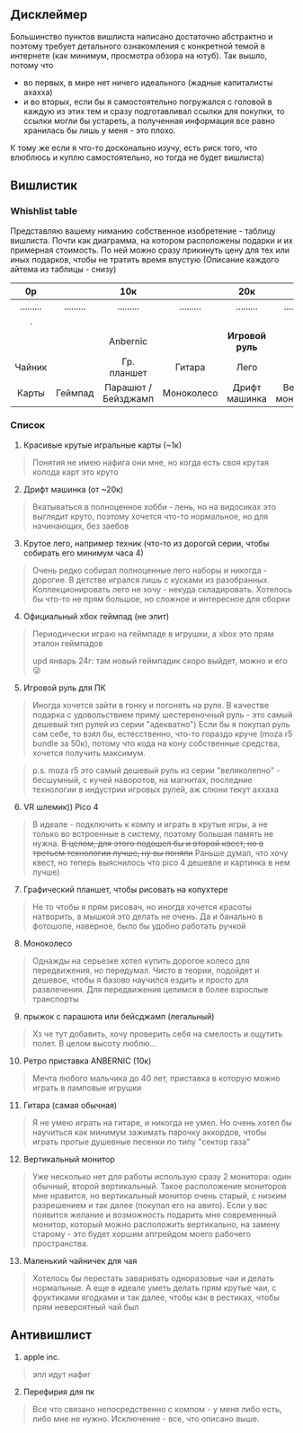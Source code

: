 ## Дисклеймер
Большинство пунктов вишлиста написано достаточно абстрактно и поэтому требует детального ознакомления с конкретной темой в интернете (как минимум, просмотра обзора на ютуб). Так вышло, потому что
* во первых, в мире нет ничего идеального (жадные капиталисты ахахха)
* и во вторых, если бы я самостоятельно погружался с головой в каждую из этих тем и сразу подготавливал ссылки для покупки, то ссылки могли бы устареть, а полученная информация все равно хранилась бы лишь у меня - это плохо.

К тому же если я что-то досконально изучу, есть риск того, что влюблюсь и куплю самостоятельно, но тогда не будет вишлиста)



## Вишлистик

### Whishlist table

Представляю вашему ниманию собственное изобретение - таблицу вишлиста. Почти как диаграмма, на котором расположены подарки и их примерная стоимость. По ней можно сразу прикинуть цену для тех или иных подарков, чтобы не тратить время впустую (Описание каждого айтема из таблицы - снизу)

|     0р    |           |         10к         |            |      20к      |               |    30к    |           |    40к    |           |    50к    |           |     60к    |
|:---------:|:---------:|:-------------------:|:----------:|:-------------:|:-------------:|:---------:|:---------:|:---------:|:---------:|:---------:|:---------:|:----------:|
| ......... | ......... |      .........      |  ......... |   .........   |   .........   | ......... | ......... | ......... | ......... | ......... | ......... |  ......... |
|   .       |           |                 |            |               |               |           |           |           |           |           |           |            |
|           |           |       Anbernic      |            |       **Игровой руль**        |               |           |           |           |           |     :D      |           |            |
|  Чайник |           |     Гр. планшет     |   Гитара   |      Лего     |               |           |           |           |           |           |           |            |
|   Карты   |  Геймпад  | Парашют / Бейзджамп | Моноколесо | Дрифт машинка | Верт. монитор | **Pico 4** |           |           |           |           |           |           |

### Список
1. Красивые крутые игральные карты (~1к)
> Понятия не имею нафига они мне, но когда есть своя крутая колода карт это круто

2. Дрифт машинка (от ~20к)
> Вкатываться в полноценное хобби - лень, но на видосиках это выглядит круто, поэтому хочется что-то нормальное, но для начинающих, без заебов

3. Крутое лего, например техник (что-то из дорогой серии, чтобы собирать его минимум часа 4)
> Очень редко собирал полноценные лего наборы и никогда - дорогие. В детстве игрался лишь с кусками из разобранных. Коллекционировать лего не хочу - некуда складировать. Хотелось бы что-то не прям большое, но сложное и интересное для сборки

4. Официальный хбох геймпад (не элит) 
> Периодически играю на геймпаде в игрушки, а xbox это прям эталон геймпадов
> 
> upd январь 24г: там новый геймпадик скоро выйдет, можно и его 😜

5. Игровой руль для ПК
> Иногда хочется зайти в гонку и погонять на руле. В качестве подарка с удовольствием приму шестереночный руль - это самый дешевый тип рулей из серии "адекватно") Если бы я покупал руль сам себе, то взял бы, естесственно, что-то гораздо круче (moza r5 bundle за 50к), потому что кода на кону собственные средства, хочется получить максимум. 

>p.s. moza r5 это самый дешевый руль из серии "великолепно" - бесшумный, с кучей наворотов, на магнитах, последние технологии в индустрии игровых рулей, аж слюни текут аххаха

6. VR шлемик)) Pico 4
> В идеале - подключить к компу и играть в крутые игры, а не только во встроенные в систему, поэтому большая память не нужна. ~~В целом, для этого подошел бы и второй квест, но в третьем технологии лучше, ну вы поняли~~ Раньше думал, что хочу квест, но теперь выяснилось что pico 4 дешевле и картинка в нем лучше)

7. Графический планшет, чтобы рисовать на копухтере
> Не то чтобы я прям рисовач, но иногда хочется красоты натворить, а мышкой это делать не очень. Да и банально в фотошопе, наверное, было бы удобно работать ручкой

8. Моноколесо
> Однажды на серьезке хотел купить дорогое колесо для передвижения, но передумал. Чисто в теории, подойдет и дешевое, чтобы я базово научился ездить и просто для развлечения. Для передвижения целимся в более взрослые транспорты

9. прыжок с парашюта или бейсджамп (легальный) 
> Хз че тут добавить, хочу проверить себя на смелость и ощутить полет. В целом высоту люблю...

10. Ретро приставка ANBERNIC (10к)
> Мечта любого мальчика до 40 лет, приставка в которую можно играть в ламповые игрушки

11. Гитара (самая обычная)
> Я не умею играть на гитаре, и никогда не умел. Но очень хотел бы научиться как минимум зажимать парочку аккордов, чтобы играть протые душевные песенки по типу "сектор газа"

12. Вертикальный монитор
> Уже несколько нет для работы использую сразу 2 монитора: один обычный, второй вертикальный. Такое расположение мониторов мне нравится, но вертикальный монитор очень старый, с низким разрешением и так далее (покупал его на авито). Если у вас появится желание и возможность подарить мне современный монитор, который можно расположить вертикально, на замену старому - это будет хоршим апгрейдом моего рабочего пространства. 

13. Маленький чайничек для чая
> Хотелось бы перестать заваривать одноразовые чаи и делать нормальные. А еще в идеале уметь делать прям крутые чаи, с фруктиками ягодками и так далее, чтобы как в рестиках, чтобы прям невероятный чай был


## Антивишлист
1. apple inc.
> эпл идут нафиг

2. Перефирия для пк
> Все что связано непосредственно с компом - у меня либо есть, либо мне не нужно. Исключение - все, что описано выше.